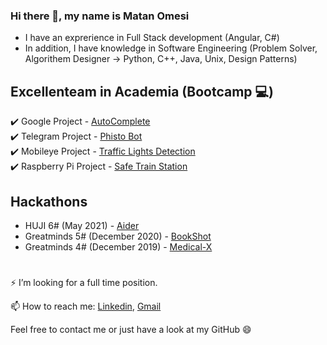 ### Hi there 👋, my name is Matan Omesi
- I have an exprerience in Full Stack development (Angular, C#)
- In addition, I have knowledge in Software Engineering (Problem Solver, Algorithem Designer -> Python, C++, Java, Unix, Design Patterns)

## Excellenteam in Academia (Bootcamp :computer:)
:heavy_check_mark: Google Project       - [AutoComplete](https://github.com/matan1346/GoogleAutoComplete)  
:heavy_check_mark: Telegram Project     - [Phisto Bot](https://github.com/matan1346/PhistoBot)  
:heavy_check_mark: Mobileye Project     - [Traffic Lights Detection](https://github.com/matan1346/Mobileye-Traffic-Lights-Detection)  
:heavy_check_mark: Raspberry Pi Project - [Safe Train Station](https://github.com/matan1346/SafeTrainStation)  

## Hackathons
- HUJI       6# (May 2021)      - [Aider](https://github.com/nbarkoch/Aider-Chat)
- Greatminds 5# (December 2020) - [BookShot](https://github.com/nbarkoch/BookShot_alpha)
- Greatminds 4# (December 2019) - [Medical-X](https://github.com/matan1346/Medical-X)

#
⚡ I’m looking for a full time position.

📫 How to reach me: [Linkedin](https://www.linkedin.com/in/matan-omesi/), [Gmail](mailto:matan.omesi@gmail.com)


Feel free to contact me or just have a look at my GitHub 😄

<!--
**matan1346/matan1346** is a ✨ _special_ ✨ repository because its `README.md` (this file) appears on your GitHub profile.

Here are some ideas to get you started:

- 🔭 I’m currently working on ...
- 🌱 I’m currently learning ...
- 👯 I’m looking to collaborate on ...
- 🤔 I’m looking for help with ...
- 💬 Ask me about ...
- 📫 How to reach me: ...
- 😄 Pronouns: ...
- ⚡ Fun fact: ...
-->
